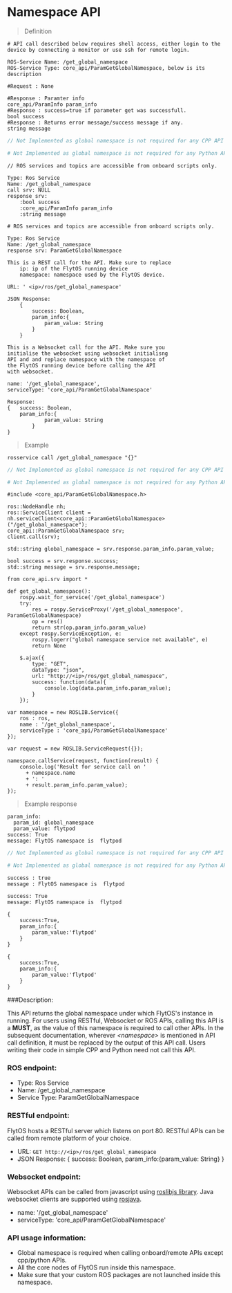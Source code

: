 # Namespace API

> Definition

```shell
# API call described below requires shell access, either login to the device by connecting a monitor or use ssh for remote login. 

ROS-Service Name: /get_global_namespace
ROS-Service Type: core_api/ParamGetGlobalNamespace, below is its description

#Request : None

#Response : Paramter info
core_api/ParamInfo param_info
#Response : success=true if parameter get was successfull.
bool success
#Response : Returns error message/success message if any.
string message
```

```cpp
// Not Implemented as global namespace is not required for any CPP API
```

```python
# Not Implemented as global namespace is not required for any Python API
```

```cpp--ros
// ROS services and topics are accessible from onboard scripts only.

Type: Ros Service
Name: /get_global_namespace
call srv: NULL
response srv: 
    :bool success
    :core_api/ParamInfo param_info
    :string message
```

```python--ros
# ROS services and topics are accessible from onboard scripts only.

Type: Ros Service
Name: /get_global_namespace
response srv: ParamGetGlobalNamespace
```

```javascript--REST
This is a REST call for the API. Make sure to replace 
    ip: ip of the FlytOS running device
    namespace: namespace used by the FlytOS device.

URL: ' <ip>/ros/get_global_namespace'

JSON Response:
	{
		success: Boolean,
		param_info:{
			param_value: String
		}
	}
```

```javascript--Websocket
This is a Websocket call for the API. Make sure you 
initialise the websocket using websocket initialisng 
API and and replace namespace with the namespace of 
the FlytOS running device before calling the API 
with websocket.

name: '/get_global_namespace',
serviceType: 'core_api/ParamGetGlobalNamespace'

Response:
{   success: Boolean,
    param_info:{
            param_value: String
        }
}
```


> Example

```shell
rosservice call /get_global_namespace "{}"
```

```cpp
// Not Implemented as global namespace is not required for any CPP API
```

```python
# Not Implemented as global namespace is not required for any Python API
```

```cpp--ros
#include <core_api/ParamGetGlobalNamespace.h>

ros::NodeHandle nh;
ros::ServiceClient client = nh.serviceClient<core_api::ParamGetGlobalNamespace>("/get_global_namespace");
core_api::ParamGetGlobalNamespace srv;
client.call(srv);

std::string global_namespace = srv.response.param_info.param_value;

bool success = srv.response.success;
std::string message = srv.response.message;
```

```python--ros
from core_api.srv import *

def get_global_namespace():
    rospy.wait_for_service('/get_global_namespace')
    try:
        res = rospy.ServiceProxy('/get_global_namespace', ParamGetGlobalNamespace)
        op = res()
        return str(op.param_info.param_value)
    except rospy.ServiceException, e:
        rospy.logerr("global namespace service not available", e)
        return None
```


```javascript--REST
	$.ajax({
	    type: "GET",
	    dataType: "json",
	    url: "http://<ip>/ros/get_global_namespace",   
	    success: function(data){
	        console.log(data.param_info.param_value);
	    }
	});
```

```javascript--Websocket
var namespace = new ROSLIB.Service({
    ros : ros,
    name : '/get_global_namespace',
    serviceType : 'core_api/ParamGetGlobalNamespace'
});

var request = new ROSLIB.ServiceRequest({});

namespace.callService(request, function(result) {
    console.log('Result for service call on '
      + namespace.name
      + ': '
      + result.param_info.param_value);
});
```


> Example response

```shell
param_info: 
  param_id: global_namespace
  param_value: flytpod
success: True
message: FlytOS namespace is  flytpod
```

```cpp
// Not Implemented as global namespace is not required for any CPP API
```

```python
# Not Implemented as global namespace is not required for any Python API
```

```cpp--ros
success : true
message : FlytOS namespace is  flytpod
```

```python--ros
success: True
message: FlytOS namespace is  flytpod
```


```javascript--REST
{
	success:True,
	param_info:{
		param_value:'flytpod'
	}
}
```

```javascript--Websocket
{
    success:True,
    param_info:{
        param_value:'flytpod'
    }
}
```





###Description:

This API returns the global namespace under which FlytOS's instance in running. For users using RESTful, Websocket or ROS APIs, calling this API is a **MUST**, as the value of this namespace is required to call other APIs. In the subsequent documentation, wherever *\<namespace\>* is mentioned in API call definition, it must be replaced by the output of this API call. Users writing their code in simple CPP and Python need not call this API.

### ROS endpoint:

* Type: Ros Service</br> 
* Name: /get_global_namespace</br>
* Service Type: ParamGetGlobalNamespace

### RESTful endpoint:
FlytOS hosts a RESTful server which listens on port 80. RESTful APIs can be called from remote platform of your choice.

* URL: ``GET http://<ip>/ros/get_global_namespace``
* JSON Response:
{
    success: Boolean,
    param_info:{param_value: String}
}


### Websocket endpoint:
Websocket APIs can be called from javascript using [roslibjs library](https://github.com/RobotWebTools/roslibjs).
Java websocket clients are supported using [rosjava](http://wiki.ros.org/rosjava).

* name: '/get_global_namespace'</br>
* serviceType: 'core_api/ParamGetGlobalNamespace'


### API usage information:

* Global namespace is required when calling onboard/remote APIs except cpp/python APIs.
* All the core nodes of FlytOS run inside this namespace.
* Make sure that your custom ROS packages are not launched inside this namespace.
